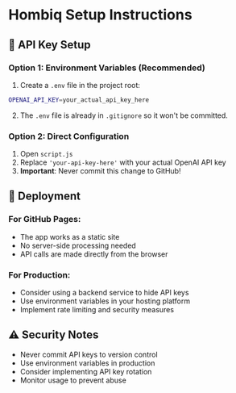 # Hombiq Setup Instructions

## 🔐 API Key Setup

### Option 1: Environment Variables (Recommended)

1. Create a `.env` file in the project root:
```bash
OPENAI_API_KEY=your_actual_api_key_here
```

2. The `.env` file is already in `.gitignore` so it won't be committed.

### Option 2: Direct Configuration

1. Open `script.js`
2. Replace `'your-api-key-here'` with your actual OpenAI API key
3. **Important**: Never commit this change to GitHub!

## 🚀 Deployment

### For GitHub Pages:
- The app works as a static site
- No server-side processing needed
- API calls are made directly from the browser

### For Production:
- Consider using a backend service to hide API keys
- Use environment variables in your hosting platform
- Implement rate limiting and security measures

## ⚠️ Security Notes

- Never commit API keys to version control
- Use environment variables in production
- Consider implementing API key rotation
- Monitor usage to prevent abuse
